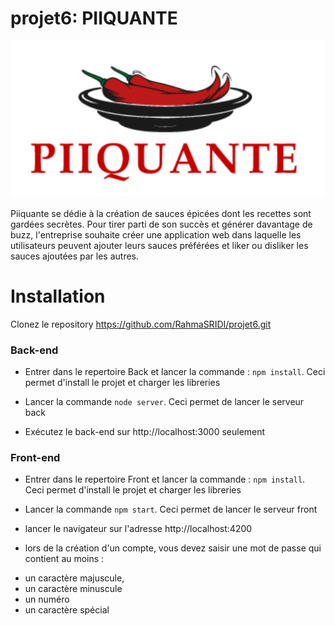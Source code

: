 # projet6: PIIQUANTE

![Alt text](piicante.png "PIICANTE")

Piiquante se dédie à la création de sauces épicées dont les recettes sont gardées
secrètes. Pour tirer parti de son succès et générer davantage de buzz, l'entreprise
souhaite créer une application web dans laquelle les utilisateurs peuvent ajouter
leurs sauces préférées et liker ou disliker les sauces ajoutées par les autres.



# Installation

Clonez le repository https://github.com/RahmaSRIDI/projet6.git

### Back-end

* Entrer dans le repertoire Back et lancer la commande : `npm install`. Ceci permet d'install le projet et charger les libreries

* Lancer la commande `node server`. Ceci permet de lancer le serveur  back

* Exécutez le back-end sur http://localhost:3000 seulement


### Front-end

* Entrer dans le repertoire Front et lancer la commande : `npm install`. Ceci permet d'install le projet et charger les libreries

* Lancer la commande `npm start`. Ceci permet de lancer le serveur front

* lancer le navigateur sur l'adresse http://localhost:4200

* lors de la création d'un compte, vous devez saisir une mot de passe qui contient au moins :

- un caractère majuscule,
- un caractère minuscule
- un numéro
- un caractère spécial



